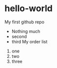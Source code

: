 # hello-world
My first github repo 
* Nothing much
* second
* third
My order list
1. one
2. two
3. three
